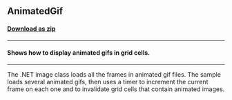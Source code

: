 ## AnimatedGif
#### [Download as zip](https://minhaskamal.github.io/DownGit/#/home?url=https://github.com/GrapeCity/ComponentOne-WinForms-Samples/tree/master/NetFramework\FlexGrid\CS\AnimatedGif)
____
#### Shows how to display animated gifs in grid cells.
____
The .NET image class loads all the frames in animated gif files. The sample loads several animated gifs, then uses a timer to increment the current frame on each one and to invalidate grid cells that contain animated images. 